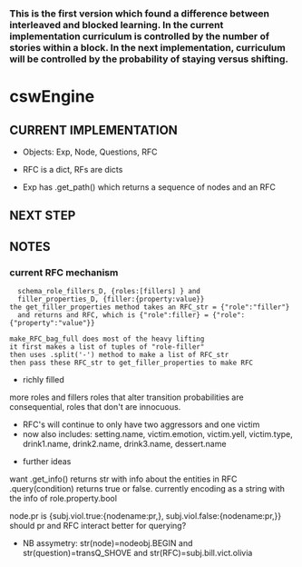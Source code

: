 ### This is the first version which found a difference between interleaved and blocked learning. In the current implementation curriculum is controlled by the number of stories within a block. In the next implementation, curriculum will be controlled by the probability of staying versus shifting.


# cswEngine


## CURRENT IMPLEMENTATION
* Objects: Exp, Node, Questions, RFC

* RFC is a dict, RFs are dicts

* Exp has .get_path() which returns a sequence of nodes and an RFC



## NEXT STEP



## NOTES


### current RFC mechanism  
```the RFC file has 
  schema_role_fillers_D, {roles:[fillers] } and 
  filler_properties_D, {filler:{property:value}} 
the get_filler_properties method takes an RFC_str = {"role":"filler"}
  and returns and RFC, which is {"role":filler} = {"role":{"property":"value"}}

make_RFC_bag_full does most of the heavy lifting
it first makes a list of tuples of "role-filler" 
then uses .split('-') method to make a list of RFC_str
then pass these RFC_str to get_filler_properties to make RFC
```


* richly filled

more roles and fillers
roles that alter transition probabilities are consequential, roles that don't are innocuous.

- RFC's will continue to only have two aggressors and one victim 
- now also includes: setting.name, victim.emotion, victim.yell, victim.type, drink1.name, drink2.name, drink3.name, dessert.name

* further ideas 

want .get_info() returns str with info about the entities in RFC
.query(condition) returns true or false.
currently encoding as a string with the info of role.property.bool

node.pr is {subj.viol.true:{nodename:pr,}, subj.viol.false:{nodename:pr,}}
should pr and RFC interact better for querying?


* NB assymetry:
      str(node)=nodeobj.BEGIN 
  and str(question)=transQ_SHOVE 
  and str(RFC)=subj.bill.vict.olivia


